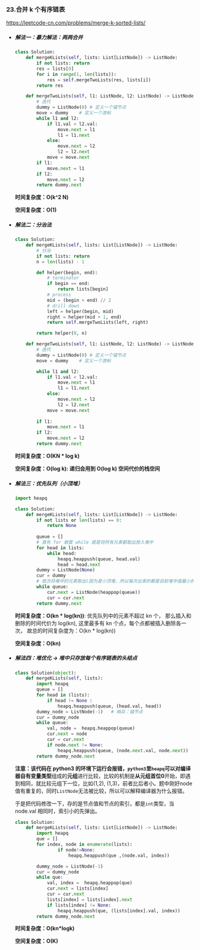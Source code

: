 ### 23.合并 k 个有序链表

https://leetcode-cn.com/problems/merge-k-sorted-lists/

- ##### 解法一：暴力解法：两两合并

  ```python
  class Solution:
      def mergeKLists(self, lists: List[ListNode]) -> ListNode:
          if not lists: return 
          res = lists[0]
          for i in range(1, len(lists)):
              res = self.mergeTwoLists(res, lists[i])
          return res
  
      def mergeTwoLists(self, l1: ListNode, l2: ListNode) -> ListNode:
          # 迭代
          dummy = ListNode(0) # 定义一个锚节点
          move = dummy    # 定义一个游标
          while l1 and l2:
              if l1.val < l2.val:
                  move.next = l1
                  l1 = l1.next
              else:
                  move.next = l2
                  l2 = l2.next
              move = move.next        
          if l1:
              move.next = l1
          if l2:
              move.next = l2
          return dummy.next
  ```

  **时间复杂度：O(k^2 N)**

  **空间复杂度：O(1)**

- ##### 解法二：分治法

  ```python
  class Solution:
      def mergeKLists(self, lists: List[ListNode]) -> ListNode:
          # 分治
          if not lists: return
          n = len(lists) - 1
  
          def helper(begin, end):
              # terminator
              if begin == end:
                  return lists[begin]
              # process
              mid = (begin + end) // 2
              # drill down
              left = helper(begin, mid)
              right = helper(mid + 1, end)
              return self.mergeTwoLists(left, right)
  
          return helper(0, n)
  
      def mergeTwoLists(self, l1: ListNode, l2: ListNode) -> ListNode:
          # 迭代
          dummy = ListNode(0) # 定义一个锚节点
          move = dummy    # 定义一个游标
  
          while l1 and l2:
              if l1.val < l2.val:
                  move.next = l1
                  l1 = l1.next
              else:
                  move.next = l2
                  l2 = l2.next
              move = move.next
          
          if l1:
              move.next = l1
          if l2:
              move.next = l2
          return dummy.next
  ```

  **时间复杂度：O(KN * log k)**

  **空间复杂度：O(log k): 递归会用到 O(log k) 空间代价的栈空间**

- ##### 解法三：优先队列（小顶堆）

  ```python
  import heapq
  
  class Solution:
      def mergeKLists(self, lists: List[ListNode]) -> ListNode:
          if not lists or len(lists) == 0:
              return None
          
          queue = []
          # 首先 for 嵌套 while 就是将所有元素都取出放入堆中
          for head in lists:
              while head:
                  heapq.heappush(queue, head.val)
                  head = head.next
          dummy = ListNode(None)
          cur = dummy
          # 依次将堆中的元素取出(因为是小顶堆，所以每次出来的都是目前堆中值最小的元素），然后重新构建一个列表返回
          while queue:
              cur.next = ListNode(heappop(queue))
              cur = cur.next
          return dummy.next
  ```

  **时间复杂度：O(kn * log(kn))**: 优先队列中的元素不超过 kn 个， 那么插入和删除的时间代价为 log(kn), 这里最多有 kn 个点，每个点都被插入删除各一次， 故总的时间复杂度为：O(kn * log(kn))

  **空间复杂度：O(kn)**

- ##### 解法四：堆优化 -> 堆中只存放每个有序链表的头结点

  ```python
  class Solution(object):
      def mergeKLists(self, lists):
          import heapq
          queue = []
          for head in (lists):
              if head != None : 
                  heapq.heappush(queue, (head.val, head))
          dummy_node = ListNode(-1)   # 哨兵：锚节点
          cur = dummy_node
          while queue:
              val, node =  heapq.heappop(queue)
              cur.next = node
              cur = cur.next
              if node.next != None:
                  heapq.heappush(queue, (node.next.val, node.next))
          return dummy_node.next
  ```

  

  **注意：该代码在 python3 的环境下运行会报错，`python3`里`heapq`可以对编译器自有变量类型**组成的**元组**进行比较，比较的机制是**从元组首位0**开始，即遇到相同，就比较元组下一位，比如(1,2), (1,3)，前者比后者小。题中刚好node值有重复的，同时`ListNode`无法被比较，所以可以解释编译器为什么报错。

  于是把代码修改一下，存的是节点值和节点的索引，都是`int`类型，当node.val 相同时，索引小的先弹出。

  ```python
  class Solution:
      def mergeKLists(self, lists: List[ListNode]) -> ListNode:
          import heapq
          que = [] 
          for index, node in enumerate(lists):
                  if node!=None:
                      heapq.heappush(que ,(node.val, index))
  
          dummy_node = ListNode(-1)
          cur = dummy_node
          while que:
              val, index =  heapq.heappop(que)
              cur.next = lists[index]
              cur = cur.next
              lists[index] = lists[index].next
              if lists[index] != None:
                  heapq.heappush(que, (lists[index].val, index))
          return dummy_node.next
  ```

  **时间复杂度：O(kn*logk)**

  **空间复杂度：O(K)**